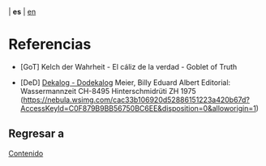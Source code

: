 | **es** | [en](../english/references.md)

# Referencias

<a name="GoT"></a>
- [GoT] Kelch der Wahrheit - El cáliz de la verdad - Goblet of Truth

<a name="DeD"></a>
- [DeD] [Dekalog - Dodekalog](https://shop.figu.org/b%C3%BCcher/dekalog-dodekalog?language=en)
    Meier, Billy Eduard Albert
    Editorial: Wassermannzeit
    CH-8495 Hinterschmidrüti ZH
    1975
    (https://nebula.wsimg.com/cac33b106920d52886151223a420b67d?AccessKeyId=C0F879B9BB56750BC6EE&disposition=0&alloworigin=1)


## Regresar a

[Contenido](./contenido.md)
